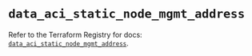 # `data_aci_static_node_mgmt_address`

Refer to the Terraform Registry for docs: [`data_aci_static_node_mgmt_address`](https://registry.terraform.io/providers/ciscodevnet/aci/2.17.0/docs/data-sources/static_node_mgmt_address).
